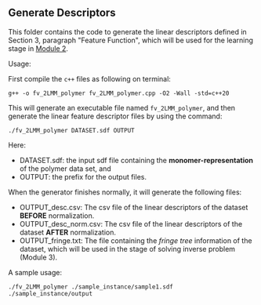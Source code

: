 ## Generate Descriptors

This folder contains the code to generate the linear descriptors defined in Section 3, paragraph "Feature Function", which will be used for the learning stage in [Module 2](/Polymer/Module_2).

Usage:

First compile the `c++` files as following on terminal:

```
g++ -o fv_2LMM_polymer fv_2LMM_polymer.cpp -O2 -Wall -std=c++20
```

This will generate an executable file named `fv_2LMM_polymer`,
and then generate the linear feature descriptor files by using the command:

```
./fv_2LMM_polymer DATASET.sdf OUTPUT
```

Here:
- DATASET.sdf: the input sdf file containing the **monomer-representation** of the polymer data set, and
- OUTPUT: the prefix for the output files.
  
When the generator finishes normally, it will generate the following files:
- OUTPUT_desc.csv: The csv file of the linear descriptors of the dataset **BEFORE** normalization.
- OUTPUT_desc_norm.csv: The csv file of the linear descriptors of the dataset **AFTER** normalization.
- OUTPUT_fringe.txt: The file containing the _fringe tree_ information of the dataset, which will be used in the stage of solving inverse problem (Module 3).

A sample usage:

```
./fv_2LMM_polymer ./sample_instance/sample1.sdf ./sample_instance/output
```

